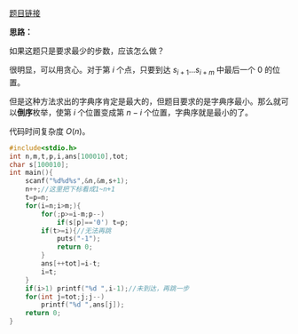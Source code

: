 [题目链接](https://www.luogu.com.cn/problem/AT_abc146_f)

**思路：**

如果这题只是要求最少的步数，应该怎么做？

很明显，可以用贪心。对于第 $i$ 个点，只要到达 $s_{i+1}...s_{i+m}$ 中最后一个 $0$ 的位置。

但是这种方法求出的字典序肯定是最大的，但题目要求的是字典序最小。那么就可以**倒序**枚举，使第 $i$ 个位置变成第 $n-i$ 个位置，字典序就是最小的了。

代码时间复杂度 $O(n)$。

```cpp
#include<stdio.h>
int n,m,t,p,i,ans[100010],tot;
char s[100010];
int main(){
	scanf("%d%d%s",&n,&m,s+1);
	n++;//这里把下标看成1~n+1
	t=p=n;
	for(i=n;i>m;){
		for(;p>=i-m;p--)
			if(s[p]=='0') t=p;
		if(t>=i){//无法再跳
			puts("-1");
			return 0;
		}
		ans[++tot]=i-t;
		i=t;
	}
	if(i>1) printf("%d ",i-1);//未到达，再跳一步
	for(int j=tot;j;j--)
		printf("%d ",ans[j]);
	return 0;
}
```